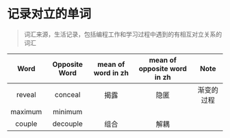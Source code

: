 # 记录对立的单词
> 词汇来源，生活记录，包括编程工作和学习过程中遇到的有相互对立关系的词汇  


| Word            | Opposite Word           | mean of word in zh       | mean of opposite word in zh                         | Note |
| :--:            | :--:                    | :--:                     | :--:                                                | :--: |
| reveal          | conceal                 | 揭露                     | 隐匿                                                 | 渐变的过程 |
| maximum         | minimum                 |                          |                                                     | 
| couple          | decouple                | 组合                     | 解耦                                                 | 
